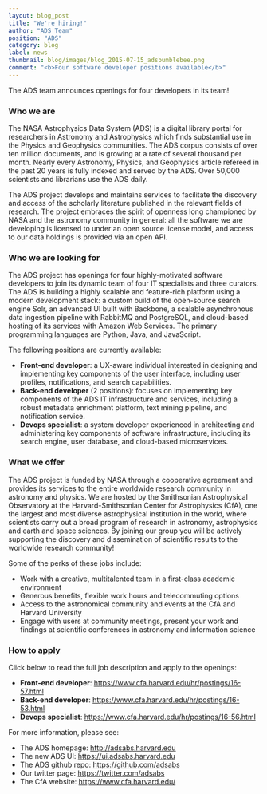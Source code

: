 ```yaml
---
layout: blog_post
title: "We're hiring!"
author: "ADS Team"
position: "ADS"
category: blog
label: news
thumbnail: blog/images/blog_2015-07-15_adsbumblebee.png
comment: "<b>Four software developer positions available</b>"
---
```


The ADS team announces openings for four developers in its team!

### Who we are

The NASA Astrophysics Data System (ADS) is a digital library portal for researchers in Astronomy and Astrophysics which finds substantial use in the Physics and Geophysics communities. The ADS corpus consists of over ten million documents, and is growing at a rate of several thousand per month. Nearly every Astronomy, Physics, and Geophysics article refereed in the past 20 years is fully indexed and served by the ADS. Over 50,000 scientists and librarians use the ADS daily. 

The ADS project develops and maintains services to facilitate the discovery and access of the scholarly literature published in the relevant fields of research.  The project embraces the spirit of openness long championed by NASA and the astronomy community in general: all the software we are developing is licensed to under an open source license model, and access to our data holdings is provided via an open API.

### Who we are looking for 

The ADS project has openings for four highly-motivated software developers to join its dynamic team of four IT specialists and three curators.  The ADS is building a highly scalable and feature-rich platform using a modern development stack: a custom build of the open-source search engine Solr, an advanced UI built with Backbone, a scalable asynchronous data ingestion pipeline with RabbitMQ and PostgreSQL, and cloud-based hosting of its services with Amazon Web Services. The primary programming languages are Python, Java, and JavaScript.

The following positions are currently available:

  * **Front-end developer**: a UX-aware individual interested in designing and implementing key 
components of the user interface, including user profiles, notifications, and search capabilities.
  * **Back-end developer** (2 positions): focuses on implementing key components of the ADS IT 
infrastructure and services, including a robust metadata enrichment platform, 
text mining pipeline, and notification service.
  * **Devops specialist**: a system developer experienced in architecting and administering 
key components of software infrastructure, including its search engine, user database, 
and cloud-based microservices. 

### What we offer

The ADS project is funded by NASA through a cooperative agreement and provides its services to the entire worldwide research community in astronomy and physics. We are hosted by the Smithsonian Astrophysical Observatory at the Harvard-Smithsonian Center for Astrophysics (CfA), one the largest and most diverse astrophysical institution in the world, where scientists carry out a broad program of research in astronomy, astrophysics and earth and space sciences. By joining our group you will be actively supporting the discovery and dissemination of scientific results to the worldwide research community!

Some of the perks of these jobs include:

  * Work with a creative, multitalented team in a first-class academic environment
  * Generous benefits, flexible work hours and telecommuting options
  * Access to the astronomical community and events at the CfA and Harvard University
  * Engage with users at community meetings, present your work and findings at scientific conferences in astronomy and information science

### How to apply

Click below to read the full job description and apply to the openings:

  * **Front-end developer**: https://www.cfa.harvard.edu/hr/postings/16-57.html
  * **Back-end developer**: https://www.cfa.harvard.edu/hr/postings/16-53.html
  * **Devops specialist**: https://www.cfa.harvard.edu/hr/postings/16-56.html


For more information, please see:
  * The ADS homepage: http://adsabs.harvard.edu
  * The new ADS UI: https://ui.adsabs.harvard.edu
  * The ADS github repo: https://github.com/adsabs
  * Our twitter page: https://twitter.com/adsabs
  * The CfA website: https://www.cfa.harvard.edu/






